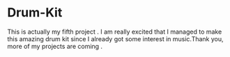 # Drum-Kit
This is actually my fifth project . I am really excited that I managed to make this amazing drum kit since I already got some interest in music.Thank you,  more of my projects are coming .
